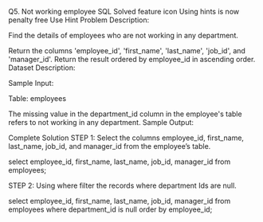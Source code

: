 Q5. Not working employee
SQL
Solved
feature icon
Using hints is now penalty free
Use Hint
Problem Description:

Find the details of employees who are not working in any department.

Return the columns 'employee_id', 'first_name', 'last_name', 'job_id', and 'manager_id'.
Return the result ordered by employee_id in ascending order.
Dataset Description:



Sample Input:

Table: employees



The missing value in the department_id column in the employee's table refers to not working in any department.
Sample Output:

Complete Solution
STEP 1: Select the columns employee_id, first_name, last_name, job_id, and manager_id from the employee’s table.

select employee_id, first_name, last_name, job_id, manager_id from employees;

STEP 2: Using where filter the records where department Ids are null.

select employee_id, first_name, last_name, job_id, manager_id
from employees
where department_id is null
order by employee_id;